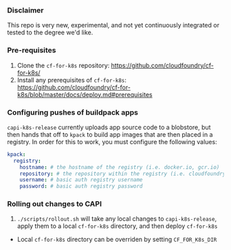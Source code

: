 ### Disclaimer
This repo is very new, experimental, and not yet continuously integrated or tested to the degree we'd like.

### Pre-requisites

1. Clone the `cf-for-k8s` repository: https://github.com/cloudfoundry/cf-for-k8s/
1. Install any prerequisites of `cf-for-k8s`: https://github.com/cloudfoundry/cf-for-k8s/blob/master/docs/deploy.md#prerequisites

### Configuring pushes of buildpack apps

`capi-k8s-release` currently uploads app source code to a blobstore, but then hands that off to `kpack` to build app images that are then placed in a registry.  In order for this to work, you must configure the following values:

```yaml
kpack:
  registry:
    hostname: # the hostname of the registry (i.e. docker.io, gcr.io)
    repository: # the repository within the registry (i.e. cloudfoundry/capi)
    username: # basic auth registry username
    password: # basic auth registry password
```


### Rolling out changes to CAPI

1. `./scripts/rollout.sh` will take any local changes to `capi-k8s-release`, apply them to a local `cf-for-k8s` directory, and then deploy `cf-for-k8s`
  - Local `cf-for-k8s` directory can be overriden by setting `CF_FOR_K8s_DIR`

